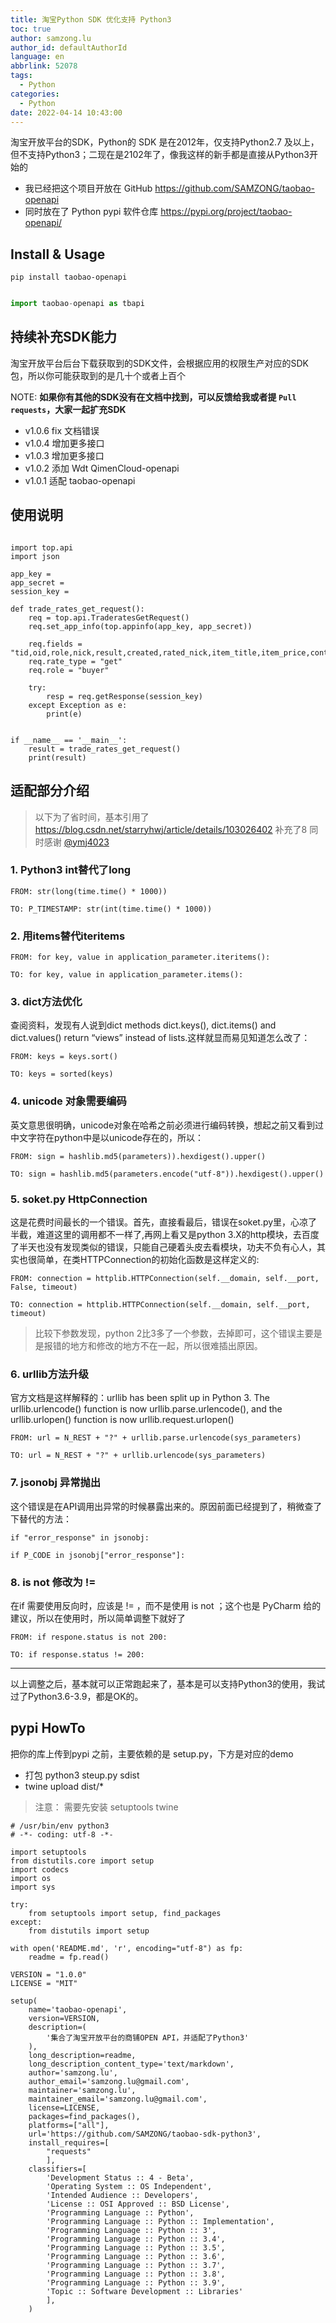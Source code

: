 ```yaml
---
title: 淘宝Python SDK 优化支持 Python3
toc: true
author: samzong.lu
author_id: defaultAuthorId
language: en
abbrlink: 52078
tags:
  - Python
categories:
  - Python
date: 2022-04-14 10:43:00
---
```

淘宝开放平台的SDK，Python的 SDK 是在2012年，仅支持Python2.7 及以上，但不支持Python3；二现在是2102年了，像我这样的新手都是直接从Python3开始的

- 我已经把这个项目开放在 GitHub https://github.com/SAMZONG/taobao-openapi
- 同时放在了 Python pypi 软件仓库 https://pypi.org/project/taobao-openapi/

## Install & Usage

```shell
pip install taobao-openapi
```

```python

import taobao-openapi as tbapi

```


## 持续补充SDK能力

淘宝开放平台后台下载获取到的SDK文件，会根据应用的权限生产对应的SDK包，所以你可能获取到的是几十个或者上百个

NOTE: **如果你有其他的SDK没有在文档中找到，可以反馈给我或者提 `Pull requests`，大家一起扩充SDK**

- v1.0.6 fix 文档错误
- v1.0.4 增加更多接口
- v1.0.3 增加更多接口
- v1.0.2 添加 Wdt QimenCloud-openapi
- v1.0.1 适配 taobao-openapi


## 使用说明


```python3

import top.api
import json

app_key = 
app_secret = 
session_key = 

def trade_rates_get_request():
	req = top.api.TraderatesGetRequest()
	req.set_app_info(top.appinfo(app_key, app_secret))
	
	req.fields = "tid,oid,role,nick,result,created,rated_nick,item_title,item_price,content,reply,num_iid"
	req.rate_type = "get"
	req.role = "buyer"
	
	try:
		resp = req.getResponse(session_key)
	except Exception as e:
		print(e)


if __name__ == '__main__':
	result = trade_rates_get_request()
	print(result)

```


## 适配部分介绍


> 以下为了省时间，基本引用了 https://blog.csdn.net/starryhwj/article/details/103026402 补充了8
> 同时感谢 [@ymj4023](https://github.com/ymj4023)

### 1. Python3 int替代了long


```python3
FROM: str(long(time.time() * 1000))

TO: P_TIMESTAMP: str(int(time.time() * 1000))
```

### 2. 用items替代iteritems

```python3
FROM: for key, value in application_parameter.iteritems():

TO: for key, value in application_parameter.items():
```

### 3. dict方法优化

查阅资料，发现有人说到dict methods dict.keys(), dict.items() and dict.values() return “views” instead of lists.这样就显而易见知道怎么改了：

```python3
FROM: keys = keys.sort()

TO: keys = sorted(keys)
```

### 4. unicode 对象需要编码

英文意思很明确，unicode对象在哈希之前必须进行编码转换，想起之前又看到过中文字符在python中是以unicode存在的，所以：

```python3
FROM: sign = hashlib.md5(parameters)).hexdigest().upper()

TO: sign = hashlib.md5(parameters.encode("utf-8")).hexdigest().upper()
```

### 5. soket.py HttpConnection

这是花费时间最长的一个错误。首先，直接看最后，错误在soket.py里，心凉了半截，难道这里的调用都不一样了,再网上看又是python 3.X的http模块，去百度了半天也没有发现类似的错误，只能自己硬着头皮去看模块，功夫不负有心人，其实也很简单，在类HTTPConnection的初始化函数是这样定义的:

```python3
FROM: connection = httplib.HTTPConnection(self.__domain, self.__port, False, timeout)

TO: connection = httplib.HTTPConnection(self.__domain, self.__port, timeout)
```

> 比较下参数发现，python 2比3多了一个参数，去掉即可，这个错误主要是是报错的地方和修改的地方不在一起，所以很难插出原因。

### 6. urllib方法升级

官方文档是这样解释的：urllib has been split up in Python 3. The urllib.urlencode() function is now urllib.parse.urlencode(), and the urllib.urlopen() function is now urllib.request.urlopen()

```python3
FROM: url = N_REST + "?" + urllib.parse.urlencode(sys_parameters)

TO: url = N_REST + "?" + urllib.urlencode(sys_parameters)
```

### 7. jsonobj 异常抛出

这个错误是在API调用出异常的时候暴露出来的。原因前面已经提到了，稍微查了下替代的方法：

```python3
if "error_response" in jsonobj:

if P_CODE in jsonobj["error_response"]:
```


### 8. is not 修改为 !=

在if 需要使用反向时，应该是 != ，而不是使用  is not ；这个也是 PyCharm 给的建议，所以在使用时，所以简单调整下就好了

```python3
FROM: if respone.status is not 200:

TO: if response.status != 200:
```

---

以上调整之后，基本就可以正常跑起来了，基本是可以支持Python3的使用，我试过了Python3.6-3.9，都是OK的。



## pypi HowTo

把你的库上传到pypi 之前，主要依赖的是 setup.py，下方是对应的demo

- 打包 python3 steup.py sdist
- twine upload dist/*


> 注意： 需要先安装 setuptools twine

```python3
# /usr/bin/env python3
# -*- coding: utf-8 -*-

import setuptools
from distutils.core import setup
import codecs
import os
import sys

try:
	from setuptools import setup, find_packages
except:
	from distutils import setup

with open('README.md', 'r', encoding="utf-8") as fp:
	readme = fp.read()

VERSION = "1.0.0"
LICENSE = "MIT"

setup(
	name='taobao-openapi',
	version=VERSION,
	description=(
		'集合了淘宝开放平台的商铺OPEN API，并适配了Python3'
	),
	long_description=readme,
	long_description_content_type='text/markdown',
	author='samzong.lu',
	author_email='samzong.lu@gmail.com',
	maintainer='samzong.lu',
	maintainer_email='samzong.lu@gmail.com',
	license=LICENSE,
	packages=find_packages(),
	platforms=["all"],
	url='https://github.com/SAMZONG/taobao-sdk-python3',
	install_requires=[
		"requests"
		],
	classifiers=[
		'Development Status :: 4 - Beta',
		'Operating System :: OS Independent',
		'Intended Audience :: Developers',
		'License :: OSI Approved :: BSD License',
		'Programming Language :: Python',
		'Programming Language :: Python :: Implementation',
		'Programming Language :: Python :: 3',
		'Programming Language :: Python :: 3.4',
		'Programming Language :: Python :: 3.5',
		'Programming Language :: Python :: 3.6',
		'Programming Language :: Python :: 3.7',
		'Programming Language :: Python :: 3.8',
		'Programming Language :: Python :: 3.9',
		'Topic :: Software Development :: Libraries'
		],
	)
```
